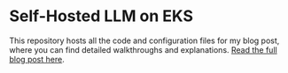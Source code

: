 # Self-Hosted LLM on EKS

This repository hosts all the code and configuration files for my blog post, where you can find detailed walkthroughs and explanations. [Read the full blog post here](https://medium.com/@eliran89c/how-to-deploy-a-self-hosted-llm-on-eks-and-why-you-should-e9184e366e0a).

